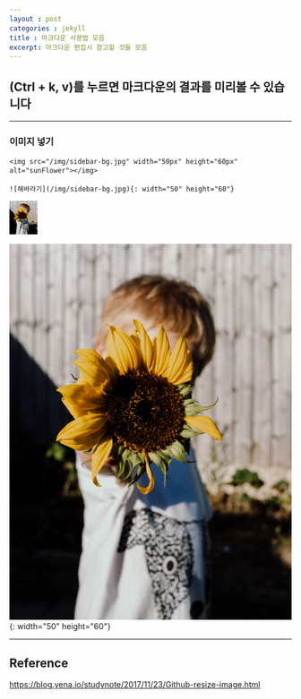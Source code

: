 ```yaml
---
layout : post
categories : jekyll
title : 마크다운 사용법 모음
excerpt: 마크다운 편집시 참고할 것들 모음
---
```


## (Ctrl + k,  v)를 누르면 마크다운의 결과를 미리볼 수 있습니다

----------

### 이미지 넣기

```
<img src="/img/sidebar-bg.jpg" width="50px" height="60px" alt="sunFlower"></img>

![해바라기](/img/sidebar-bg.jpg){: width="50" height="60"}
```

<img src="/img/sidebar-bg.jpg" width="50px" height="60px" alt="sunFlower"></img>

![해바라기](/img/sidebar-bg.jpg){: width="50" height="60"}

----------

## Reference
<https://blog.yena.io/studynote/2017/11/23/Github-resize-image.html>
